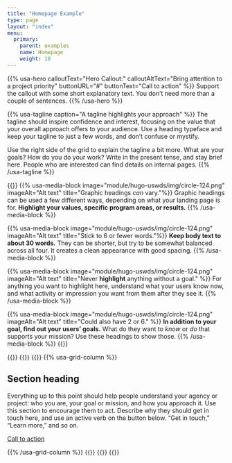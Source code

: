 ```yaml
---
title: "Homepage Example"
type: page
layout: "index"
menu:
  primary:
    parent: examples
    name: Homepage
    weight: 10
---
```

{{% usa-hero calloutText="Hero Callout:" calloutAltText="Bring attention to a project priority" buttonURL="#" buttonText="Call to action" %}}
Support the callout with some short explanatory text. You don’t need more than a couple of sentences.
{{% /usa-hero %}}

{{% usa-tagline caption="A tagline highlights your approach" %}}
The tagline should inspire confidence and interest, focusing on the value that your overall approach offers to your audience. Use a heading typeface and keep your tagline to just a few words, and don’t confuse or mystify.

Use the right side of the grid to explain the tagline a bit more. What are your goals? How do you do your work? Write in the present tense, and stay brief here. People who are interested can find details on internal pages.
{{% /usa-tagline %}}

{{<usa-graphic-list>}}
  {{% usa-media-block image="module/hugo-uswds/img/circle-124.png" imageAlt="Alt text" title="Graphic headings *can* vary."%}}
Graphic headings can be used a few different ways, depending on what your landing page is for. **Highlight your values, specific program areas, or results.**
  {{% /usa-media-block %}}

  {{% usa-media-block image="module/hugo-uswds/img/circle-124.png" imageAlt="Alt text" title="Stick to 6 or fewer words."%}}
**Keep body text to about 30 words.** They can be shorter, but try to be somewhat balanced across all four. It creates a clean appearance with good spacing.
  {{% /usa-media-block %}}

  {{% usa-media-block image="module/hugo-uswds/img/circle-124.png" imageAlt="Alt text" title="Never **highlight** anything without a goal." %}}
For anything you want to highlight here, understand what your users know now, and what activity or impression you want from them after they see it.
  {{% /usa-media-block %}}

  {{% usa-media-block image="module/hugo-uswds/img/circle-124.png" imageAlt="Alt text" title="Could also have 2 or 6." %}}
**In addition to your goal, find out your users’ goals.** What do they want to *know* or *do* that supports your mission? Use these headings to show those.
  {{% /usa-media-block %}}
{{</usa-graphic-list>}}

{{<usa-section class="usa-section--light">}}
{{<usa-grid-container>}}
  {{<usa-grid-row>}}
    {{% usa-grid-column %}}
## Section heading

Everything up to this point should help people understand your agency or project: who you are, your goal or mission, and how you approach it. Use this section to encourage them to act. Describe why they should get in touch here, and use an active verb on the button below. “Get in touch,” “Learn more,” and so on.</p>

<a class="usa-button usa-button--big" href="#">Call to action</a>
    </div>
  </section>
    {{% /usa-grid-column %}}
  {{</usa-grid-row>}}
{{</usa-grid-container>}}
{{</usa-section>}}
